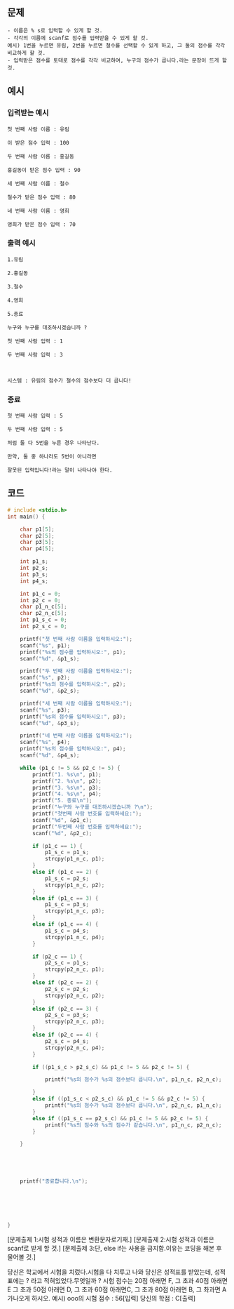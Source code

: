 ## 문제
	- 이름은 % s로 입력할 수 있게 할 것.
	- 각각의 이름에 scanf로 점수를 입력받을 수 있게 할 것.
	예시) 1번을 누르면 유림, 2번을 누르면 철수를 선택할 수 있게 하고, 그 둘의 점수를 각각 비교하게 할 것.
	- 입력받은 점수를 토대로 점수를 각각 비교하여, 누구의 점수가 큽니다.라는 문장이 뜨게 할 것.



##  예시
### 입력받는 예시
	첫 번째 사람 이름 : 유림

	이 받은 점수 입력 : 100

	두 번째 사람 이름 : 홍길동

	홍길동이 받은 점수 입력 : 90

	세 번째 사람 이름 : 철수

	철수가 받은 점수 입력 : 80

	네 번째 사람 이름 : 영희

	영희가 받은 점수 입력 : 70
   
### 출력 예시
   
	1.유림

	2.홍길동

	3.철수

	4.영희

	5.종료

	누구와 누구를 대조하시겠습니까 ?

	첫 번째 사람 입력 : 1

	두 번째 사람 입력 : 3



	시스템 : 유림의 점수가 철수의 점수보다 더 큽니다!

    
    
   

### 종료
    
	첫 번째 사람 입력 : 5

	두 번째 사람 입력 : 5

	처럼 둘 다 5번을 누른 경우 나타난다.

	만약, 둘 중 하나라도 5번이 아니라면

	잘못된 입력입니다!라는 말이 나타나야 한다.
   
   
## 코드 
```c
# include <stdio.h>
int main() {

	char p1[5];
	char p2[5];
	char p3[5];
	char p4[5];

	int p1_s;
	int p2_s;
	int p3_s;
	int p4_s;

	int p1_c = 0;
	int p2_c = 0;
	char p1_n_c[5];
	char p2_n_c[5];
	int p1_s_c = 0;
	int p2_s_c = 0;

	printf("첫 번째 사람 이름을 입력하시오:");
	scanf("%s", p1);
	printf("%s의 점수를 입력하시오:", p1);
	scanf("%d", &p1_s);

	printf("두 번째 사람 이름을 입력하시오:");
	scanf("%s", p2);
	printf("%s의 점수를 입력하시오:", p2);
	scanf("%d", &p2_s);

	printf("세 번째 사람 이름을 입력하시오:");
	scanf("%s", p3);
	printf("%s의 점수를 입력하시오:", p3);
	scanf("%d", &p3_s);

	printf("네 번째 사람 이름을 입력하시오:");
	scanf("%s", p4);
	printf("%s의 점수를 입력하시오:", p4);
	scanf("%d", &p4_s);

	while (p1_c != 5 && p2_c != 5) {
		printf("1. %s\n", p1);
		printf("2. %s\n", p2);
		printf("3. %s\n", p3);
		printf("4. %s\n", p4);
		printf("5. 종료\n");
		printf("누구와 누구를 대조하시겠습니까 ?\n");
		printf("첫번째 사람 번호를 입력하세요:");
		scanf("%d", &p1_c);
		printf("두번째 사람 번호를 입력하세요:");
		scanf("%d", &p2_c);

		if (p1_c == 1) {
			p1_s_c = p1_s;
			strcpy(p1_n_c, p1);
		}
		else if (p1_c == 2) {
			p1_s_c = p2_s;
			strcpy(p1_n_c, p2);
		}
		else if (p1_c == 3) {
			p1_s_c = p3_s;
			strcpy(p1_n_c, p3);
		}
		else if (p1_c == 4) {
			p1_s_c = p4_s;
			strcpy(p1_n_c, p4);
		}

		if (p2_c == 1) {
			p2_s_c = p1_s;
			strcpy(p2_n_c, p1);
		}
		else if (p2_c == 2) {
			p2_s_c = p2_s;
			strcpy(p2_n_c, p2);
		}
		else if (p2_c == 3) {
			p2_s_c = p3_s;
			strcpy(p2_n_c, p3);
		}
		else if (p2_c == 4) {
			p2_s_c = p4_s;
			strcpy(p2_n_c, p4);
		}

		if ((p1_s_c > p2_s_c) && p1_c != 5 && p2_c != 5) {

			printf("%s의 점수가 %s의 점수보다 큽니다.\n", p1_n_c, p2_n_c);

		}
		else if ((p1_s_c < p2_s_c) && p1_c != 5 && p2_c != 5) {
			printf("%s의 점수가 %s의 점수보다 큽니다.\n", p2_n_c, p1_n_c);
		}
		else if ((p1_s_c == p2_s_c) && p1_c != 5 && p2_c != 5) {
			printf("%s의 점수와 %s의 점수가 같습니다.\n", p1_n_c, p2_n_c);
		}

	}





	printf("종료합니다.\n");

 




}
```

[문제출제 1:시험 성적과 이름은 변환문자로기재.]
[문제출제 2:시험 성적과 이름은 scanf로 받게 할 것.]
[문제출제 3:단, else if는 사용을 금지함.이유는 코딩을 해본 후 물어볼 것.]

당신은 학교에서 시험을 치렀다.시험을 다 치루고 나와 당신은 성적표를 받았는데, 성적표에는 ? 라고 적혀있었다.무엇일까 ? 시험 점수는 20점 아래면 F, 그 초과 40점 아래면 E 그 초과 50점 아래면 D, 그 초과 60점 아래면C, 그 초과 80점 아래면 B, 그 촤과면 A가나오게 하시오.
예시)
ooo의 시험 점수 : 56[입력]
당신의 학점 : C[출력]
